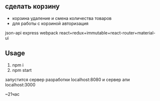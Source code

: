 ## сделать корзину
* корзина удаление и смена количества товаров
* для работы с корзиной авторизация

json-api
express
webpack
react+redux+immutable+react-router+material-ui


## Usage
1. npm i
2. npm start

запустится сервер разработки
localhost:8080
и сервер апи
localhost:3000


~21час